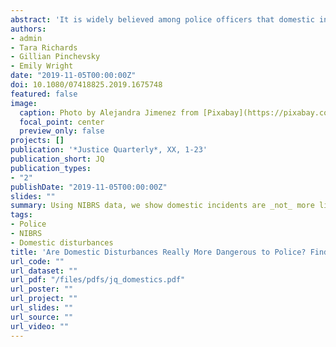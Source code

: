 ```yaml
---
abstract: 'It is widely believed among police officers that domestic incidents are among the most dangerous incidents to which they respond. However, most research in this area suffers from the _denominator problem_, where prior studies have focused on incidents resulting in harm to police officers and failed to account for incidents not resulting in harm. Such methodologies can produce drastically misleading results. This paper uses data from the 2016 National Incident Based Reporting System (NIBRS) to overcome the denominator problem. We examine the probability of (1) an officer being assaulted and (2) an officer being injured or killed when responding to a domestic incident compared to a nondomestic incident while controlling for other potentially important variables. Results indicate that officers are significantly more likely to be assaulted or injured when responding to non-domestic incidents. Implications for law enforcement training, victim legitimacy, and future research are discussed.'
authors:
- admin
- Tara Richards
- Gillian Pinchevsky
- Emily Wright
date: "2019-11-05T00:00:00Z"
doi: 10.1080/07418825.2019.1675748
featured: false
image:
  caption: Photo by Alejandra Jimenez from [Pixabay](https://pixabay.com/illustrations/paramedic-medical-emergencies-1136916/)
  focal_point: center
  preview_only: false
projects: []
publication: '*Justice Quarterly*, XX, 1-23'
publication_short: JQ
publication_types:
- "2"
publishDate: "2019-11-05T00:00:00Z"
slides: ""
summary: Using NIBRS data, we show domestic incidents are _not_ more likely to involve officers being assaulted or injured.
tags:
- Police
- NIBRS
- Domestic disturbances
title: 'Are Domestic Disturbances Really More Dangerous to Police? Findings from the 2016 National Incident Based Reporting System'
url_code: ""
url_dataset: ""
url_pdf: "/files/pdfs/jq_domestics.pdf"
url_poster: ""
url_project: ""
url_slides: ""
url_source: ""
url_video: ""
---
```


